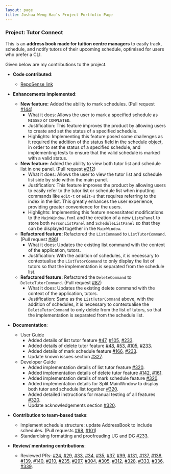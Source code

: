 ```yaml
---
layout: page
title: Joshua Weng Hao’s Project Portfolio Page
---
```


### Project: Tutor Connect

This is an **address book made for tuition centre managers** to easily track, schedule, 
and notify tutors of their upcoming schedule, optimised for users who prefer a CLI.

Given below are my contributions to the project.

* **Code contributed**: 
  * [RepoSense link](https://nus-cs2103-ay2324s1.github.io/tp-dashboard/?search=jweng88&breakdown=true)

* **Enhancements implemented**:
  * **New feature:** Added the ability to mark schedules. 
  (Pull request [#144](https://github.com/AY2324S1-CS2103T-T17-3/tp/pull/144))
    * What it does: Allows the user to mark a specified schedule as `MISSED` or `COMPLETED`.
    * Justification: This feature improves the product by allowing users to create and set the status of a specified
    schedule.
    * Highlights: Implementing this feature posed some challenges as it required the addition of the status field in 
    the schedule object, in order to set the status of a specified schedule, and implementing tests to ensure that the
    valid schedule is marked with a valid status. 
  * **New feature:** Added the ability to view both tutor list and schedule list in one panel. 
  (Pull request [#212](https://github.com/AY2324S1-CS2103T-T17-3/tp/pull/212))
    * What it does: Allows the user to view the tutor list and schedule list side by side within the main panel.
    * Justification: This feature improves the product by allowing users to easily refer to the tutor list or 
    schedule list when inputting commands like `edit-t` or `edit-s` that requires referring to the index in the list.
    This greatly enhances the user experience, providing greater convenience for the users.
    * Highlights: Implementing this feature necessitated modifications to the `MainWindow.fxml` and the creation of a 
    new `ListsPanel` to store both `PersonListPanel` and `ScheduleListPanel` so that they can be displayed together in 
    the `MainWindow`.
  * **Refactored feature:** Refactored the `ListCommand` to `ListTutorCommand`. 
  (Pull request [#86](https://github.com/AY2324S1-CS2103T-T17-3/tp/pull/86))
    * What it does: Updates the existing list command with the context of the application, tutors.
    * Justification: With the addition of schedules, it is necessary to contextualise the `ListTutorCommand` to 
    only display the list of tutors so that the implementation is separated from the schedule list.
  * **Refactored feature:** Refactored the `DeleteCommand` to `DeleteTutorCommand`.
    (Pull request [#87](https://github.com/AY2324S1-CS2103T-T17-3/tp/pull/87))
    * What it does: Updates the existing delete command with the context of the application, tutors.
    * Justification: Same as the `ListTutorCommand` above, with the addition of schedules, it is necessary to 
    contextualise the `DeleteTutorCommand` to only delete from the list of tutors, so that the implementation is
    separated from the schedule list.

* **Documentation**:
    * User Guide
        * Added details of list tutor feature [#47](https://github.com/AY2324S1-CS2103T-T17-3/tp/pull/47),
        [#105](https://github.com/AY2324S1-CS2103T-T17-3/tp/pull/105), 
        [#233](https://github.com/AY2324S1-CS2103T-T17-3/tp/pull/233).
        * Added details of delete tutor feature [#48](https://github.com/AY2324S1-CS2103T-T17-3/tp/pull/48), 
        [#53](https://github.com/AY2324S1-CS2103T-T17-3/tp/pull/53), 
        [#105](https://github.com/AY2324S1-CS2103T-T17-3/tp/pull/105),
        [#233](https://github.com/AY2324S1-CS2103T-T17-3/tp/pull/233).
        * Added details of mark schedule feature [#166](https://github.com/AY2324S1-CS2103T-T17-3/tp/pull/166), 
        [#233](https://github.com/AY2324S1-CS2103T-T17-3/tp/pull/233).
        *  Update known issues section [#327](https://github.com/AY2324S1-CS2103T-T17-3/tp/pull/327).
    * Developer Guide
        * Added implementation details of list tutor feature 
        [#320](https://github.com/AY2324S1-CS2103T-T17-3/tp/pull/320).
        * Added implementation details of delete tutor feature 
        [#142](https://github.com/AY2324S1-CS2103T-T17-3/tp/pull/142), 
        [#161](https://github.com/AY2324S1-CS2103T-T17-3/tp/pull/161).
        * Added implementation details of mark schedule feature 
        [#320](https://github.com/AY2324S1-CS2103T-T17-3/tp/pull/320).
        * Added implementation details for Split MainWindow to display both tutor and schedule list together 
        [#320](https://github.com/AY2324S1-CS2103T-T17-3/tp/pull/320).
        * Added detailed instructions for manual testing of all features 
        [#320](https://github.com/AY2324S1-CS2103T-T17-3/tp/pull/320).
        * Update acknowledgements section [#320](https://github.com/AY2324S1-CS2103T-T17-3/tp/pull/320).

* **Contribution to team-based tasks**:
    * Implement schedule structure: update AddressBook to include schedules. (Pull requests 
    [#98](https://github.com/AY2324S1-CS2103T-T17-3/tp/pull/98),
    [#101](https://github.com/AY2324S1-CS2103T-T17-3/tp/pull/101))
    * Standardising formatting and proofreading UG and DG 
    [#233](https://github.com/AY2324S1-CS2103T-T17-3/tp/pull/233).

* **Review/ mentoring contributions**:
    * Reviewed PRs: [#24](https://github.com/AY2324S1-CS2103T-T17-3/tp/pull/24), 
    [#29](https://github.com/AY2324S1-CS2103T-T17-3/tp/pull/29), 
    [#33](https://github.com/AY2324S1-CS2103T-T17-3/tp/pull/33),
    [#34](https://github.com/AY2324S1-CS2103T-T17-3/tp/pull/34),
    [#35](https://github.com/AY2324S1-CS2103T-T17-3/tp/pull/35),
    [#37](https://github.com/AY2324S1-CS2103T-T17-3/tp/pull/37),
    [#99](https://github.com/AY2324S1-CS2103T-T17-3/tp/pull/99),
    [#131](https://github.com/AY2324S1-CS2103T-T17-3/tp/pull/131),
    [#137](https://github.com/AY2324S1-CS2103T-T17-3/tp/pull/137),
    [#138](https://github.com/AY2324S1-CS2103T-T17-3/tp/pull/138),
    [#139](https://github.com/AY2324S1-CS2103T-T17-3/tp/pull/139),
    [#140](https://github.com/AY2324S1-CS2103T-T17-3/tp/pull/140),
    [#210](https://github.com/AY2324S1-CS2103T-T17-3/tp/pull/210),
    [#235](https://github.com/AY2324S1-CS2103T-T17-3/tp/pull/235),
    [#297](https://github.com/AY2324S1-CS2103T-T17-3/tp/pull/297),
    [#304](https://github.com/AY2324S1-CS2103T-T17-3/tp/pull/304),
    [#305](https://github.com/AY2324S1-CS2103T-T17-3/tp/pull/305),
    [#312](https://github.com/AY2324S1-CS2103T-T17-3/tp/pull/312),
    [#328](https://github.com/AY2324S1-CS2103T-T17-3/tp/pull/328),
    [#333](https://github.com/AY2324S1-CS2103T-T17-3/tp/pull/333),
    [#336](https://github.com/AY2324S1-CS2103T-T17-3/tp/pull/336),
    [#339](https://github.com/AY2324S1-CS2103T-T17-3/tp/pull/339).

